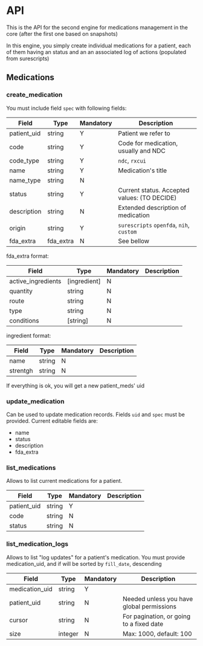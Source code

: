 
# API

This is the API for the second engine for medications management in the core (after the first one based on snapshots)

In this engine, you simply create individual medications for a patient, each of them having an status and an an associated log of actions (populated from surescripts)

## Medications

### create_medication

You must include field `spec` with following fields:


|Field|Type|Mandatory|Description
|---|---|---|---
|patient_uid|string|Y|Patient we refer to
|code|string|Y|Code for medication, usually and NDC
|code_type|string|Y|`ndc`, `rxcui`
|name|string|Y|Medication's title
|name_type|string|N|
|status|string|Y|Current status. Accepted values: (TO DECIDE)
|description|string|N|Extended description of medication
|origin|string|Y|`surescripts` `openfda`, `nih`, `custom`
|fda_extra| fda_extra|N|See bellow

fda_extra format:

|Field|Type|Mandatory|Description
|---|---|---|---
|active_ingredients| [ingredient] |N|
|quantity|string|N|
|route|string|N|
|type| string |N|
|conditions| [string] |N|

ingredient format:

|Field|Type|Mandatory|Description
|---|---|---|---
|name|string|N|
|strentgh|string|N|

If everything is ok, you will get a new patient_meds' uid

### update_medication

Can be used to update medication records. Fields `uid` and `spec` must be provided. Current editable fields are:
* name
* status
* description
* fda_extra

  
### list_medications

Allows to list current medications for a patient.

|Field|Type|Mandatory|Description
|---|---|---|---
|patient_uid|string|Y|
|code|string|N|
|status|string|N

### list_medication_logs

Allows to list "log updates" for a patient's medication. 
You must provide medication_uid, and if will be sorted by `fill_date`, descending

|Field|Type|Mandatory|Description
|---|---|---|---
|medication_uid|string|Y|
|patient_uid|string|N|Needed unless you have global permissions
|cursor|string|N|For pagination, or going to a fixed date
|size|integer|N|Max: 1000, default: 100









